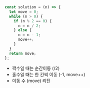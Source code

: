 ```js
const solution = (n) => {
  let move = 0;
  while (n > 0) {
    if (n % 2 == 0) {
      n = n / 2;
    } else {
      n = n - 1;
      move++;
    }
  }
  return move;
};
```

- 짝수일 때는 순간이동 (/2)
- 홀수일 때는 한 칸씩 이동 (-1, move++)
- 이동 수 (move) 리턴

